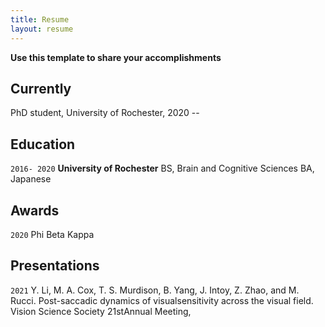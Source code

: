 ```yaml
---
title: Resume
layout: resume
---
```


<b> Use this template to share your accomplishments </b>  

## Currently

PhD student, University of Rochester, 2020 --

## Education

`2016- 2020`
__University of Rochester__
BS, Brain and Cognitive Sciences
BA, Japanese

## Awards

`2020`
Phi Beta Kappa


## Presentations

`2021`
 Y. Li, M. A. Cox, T. S. Murdison, B. Yang, J. Intoy, Z. Zhao, and M. Rucci. Post-saccadic dynamics of visualsensitivity across the visual field. Vision Science Society 21stAnnual Meeting,




